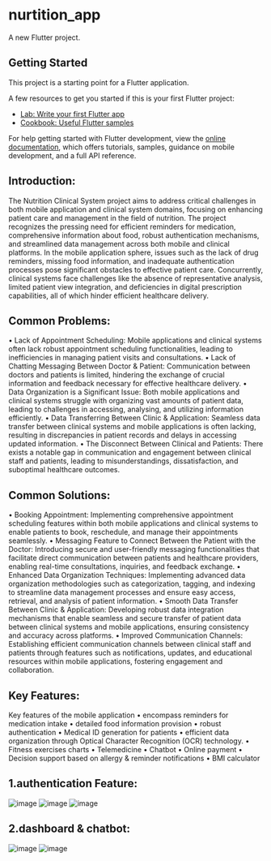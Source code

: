 # nurtition_app

A new Flutter project.

## Getting Started

This project is a starting point for a Flutter application.

A few resources to get you started if this is your first Flutter project:

- [Lab: Write your first Flutter app](https://docs.flutter.dev/get-started/codelab)
- [Cookbook: Useful Flutter samples](https://docs.flutter.dev/cookbook)

For help getting started with Flutter development, view the
[online documentation](https://docs.flutter.dev/), which offers tutorials,
samples, guidance on mobile development, and a full API reference.

## Introduction:
The Nutrition Clinical System project aims to address critical challenges in both mobile application and clinical system domains, focusing on enhancing patient care and management in the field of nutrition. The project recognizes the pressing need for efficient reminders for medication, comprehensive information about food, robust authentication mechanisms, and streamlined data management across both mobile and clinical platforms.
In the mobile application sphere, issues such as the lack of drug reminders, missing food information, and inadequate authentication processes pose significant obstacles to effective patient care. Concurrently, clinical systems face challenges like the absence of representative analysis, limited patient view integration, and deficiencies in digital prescription capabilities, all of which hinder efficient healthcare delivery.

## Common Problems:
•	Lack of Appointment Scheduling:
Mobile applications and clinical systems often lack robust appointment scheduling functionalities, leading to inefficiencies in managing patient visits and consultations.
•	Lack of Chatting Messaging Between Doctor & Patient:
Communication between doctors and patients is limited, hindering the exchange of crucial information and feedback necessary for effective healthcare delivery.
•	Data Organization is a Significant Issue:
Both mobile applications and clinical systems struggle with organizing vast amounts of patient data, leading to challenges in accessing, analysing, and utilizing information efficiently.
•	Data Transferring Between Clinic & Application:
Seamless data transfer between clinical systems and mobile applications is often lacking, resulting in discrepancies in patient records and delays in accessing updated information.
•	The Disconnect Between Clinical and Patients:
There exists a notable gap in communication and engagement between clinical staff and patients, leading to misunderstandings, dissatisfaction, and suboptimal healthcare outcomes.

## Common Solutions:
•	Booking Appointment:
Implementing comprehensive appointment scheduling features within both mobile applications and clinical systems to enable patients to book, reschedule, and manage their appointments seamlessly.
•	Messaging Feature to Connect Between the Patient with the Doctor:
Introducing secure and user-friendly messaging functionalities that facilitate direct communication between patients and healthcare providers, enabling real-time consultations, inquiries, and feedback exchange.
•	Enhanced Data Organization Techniques:
Implementing advanced data organization methodologies such as categorization, tagging, and indexing to streamline data management processes and ensure easy access, retrieval, and analysis of patient information.
•	Smooth Data Transfer Between Clinic & Application:
Developing robust data integration mechanisms that enable seamless and secure transfer of patient data between clinical systems and mobile applications, ensuring consistency and accuracy across platforms.
•	Improved Communication Channels:
Establishing efficient communication channels between clinical staff and patients through features such as notifications, updates, and educational resources within mobile applications, fostering engagement and collaboration.

## Key Features:
Key features of the mobile application
•	encompass reminders for medication intake
•	detailed food information provision
•	robust authentication
•	Medical ID generation for patients
•	efficient data organization through Optical Character Recognition (OCR) technology.
•	Fitness exercises charts
•	Telemedicine
•	Chatbot
•	Online payment
•	Decision support based on allergy & reminder notifications
•	BMI calculator 

## 1.authentication Feature:

![image](https://github.com/JanaAmerMohamed/Nutrition_Flutter_App/assets/102023114/8b0dca33-d6fa-4a54-992e-79c335734f8a)    ![image](https://github.com/JanaAmerMohamed/Nutrition_Flutter_App/assets/102023114/0289b997-a6d2-4aea-b073-f93f6b8bd314)    ![image](https://github.com/JanaAmerMohamed/Nutrition_Flutter_App/assets/102023114/34db17e9-eff7-4455-8fe6-5ea3850ce749)

## 2.dashboard   & chatbot:

![image](https://github.com/JanaAmerMohamed/Nutrition_Flutter_App/assets/102023114/3d883cdc-1104-43ce-bae0-2710cedcb501)   ![image](https://github.com/JanaAmerMohamed/Nutrition_Flutter_App/assets/102023114/9265cda5-43b0-4496-9407-161ea743b2aa)



